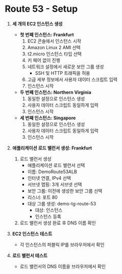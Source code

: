 # Route 53 - Setup

1. **세 개의 EC2 인스턴스 생성**
    - **첫 번째 인스턴스: Frankfurt**
        1. EC2 콘솔에서 인스턴스 시작
        2. Amazon Linux 2 AMI 선택
        3. t2.micro 인스턴스 타입 선택
        4. 키 페어 없이 진행
        5. 네트워크 설정에서 새로운 보안 그룹 생성
            - SSH 및 HTTP 트래픽을 허용
        6. 고급 세부 정보에서 사용자 데이터 스크립트 입력
        7. 인스턴스 시작
    - **두 번째 인스턴스: Northern Virginia**
        1. 동일한 설정으로 인스턴스 생성
        2. 사용자 데이터 스크립트 동일하게 입력
        3. 인스턴스 시작
    - **세 번째 인스턴스: Singapore**
        1. 동일한 설정으로 인스턴스 생성
        2. 사용자 데이터 스크립트 동일하게 입력
        3. 인스턴스 시작

2. **애플리케이션 로드 밸런서 생성: Frankfurt**
    1. 로드 밸런서 생성
        - 애플리케이션 로드 밸런서 선택
        - 이름: DemoRoute53ALB
        - 인터넷 연결, IPv4 선택
        - 서브넷 맵핑: 3개 서브넷 선택
        - 보안 그룹: 이전에 생성한 보안 그룹 선택
        - 리스너: 포트 80
        - 대상 그룹 생성: demo-tg-route-53
            - 대상: 인스턴스
            - 인스턴스 등록
    2. 로드 밸런서 생성 완료 후 DNS 이름 확인

3. **EC2 인스턴스 테스트**
    - 각 인스턴스의 퍼블릭 IP를 브라우저에서 확인

4. **로드 밸런서 테스트**
    - 로드 밸런서의 DNS 이름을 브라우저에서 확인

<br/>
